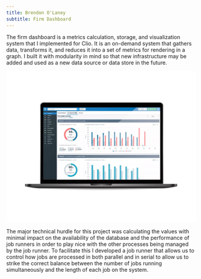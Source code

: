 ```yaml
---
title: Brendon O'Laney
subtitle: Firm Dashboard
---
```


The firm dashboard is a metrics calculation, storage, and visualization system
that I implemented for Clio. It is an on-demand system that gathers data,
transforms it, and reduces it into a set of metrics for rendering in a graph. I
built it with modularity in mind so that new infrastructure may be added and
used as a new data source or data store in the future.

![Image courtesy Clio](../img/fd.png)

The major technical hurdle for this project was calculating the values with
minimal impact on the availability of the database and the performance of job
runners in order to play nice with the other processes being managed by the job
runner. To facilitate this I developed a job runner that allows us to control
how jobs are processed in both parallel and in serial to allow us to strike the
correct balance between the number of jobs running simultaneously and the length
of each job on the system.
